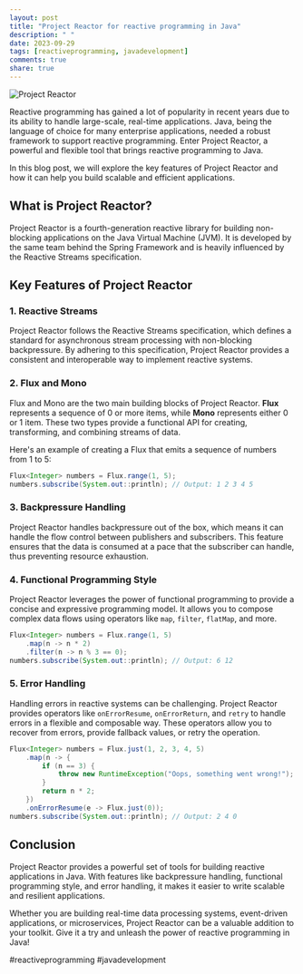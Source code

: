 ```yaml
---
layout: post
title: "Project Reactor for reactive programming in Java"
description: " "
date: 2023-09-29
tags: [reactiveprogramming, javadevelopment]
comments: true
share: true
---
```


![Project Reactor](https://cdn-images-1.medium.com/max/1200/1*kxoo6LoMvGGiZgvBiFONtQ.png)

Reactive programming has gained a lot of popularity in recent years due to its ability to handle large-scale, real-time applications. Java, being the language of choice for many enterprise applications, needed a robust framework to support reactive programming. Enter Project Reactor, a powerful and flexible tool that brings reactive programming to Java.

In this blog post, we will explore the key features of Project Reactor and how it can help you build scalable and efficient applications.

## What is Project Reactor?

Project Reactor is a fourth-generation reactive library for building non-blocking applications on the Java Virtual Machine (JVM). It is developed by the same team behind the Spring Framework and is heavily influenced by the Reactive Streams specification.

## Key Features of Project Reactor

### 1. Reactive Streams

Project Reactor follows the Reactive Streams specification, which defines a standard for asynchronous stream processing with non-blocking backpressure. By adhering to this specification, Project Reactor provides a consistent and interoperable way to implement reactive systems.

### 2. Flux and Mono

Flux and Mono are the two main building blocks of Project Reactor. **Flux** represents a sequence of 0 or more items, while **Mono** represents either 0 or 1 item. These two types provide a functional API for creating, transforming, and combining streams of data.

Here's an example of creating a Flux that emits a sequence of numbers from 1 to 5:

```java
Flux<Integer> numbers = Flux.range(1, 5);
numbers.subscribe(System.out::println); // Output: 1 2 3 4 5
```

### 3. Backpressure Handling

Project Reactor handles backpressure out of the box, which means it can handle the flow control between publishers and subscribers. This feature ensures that the data is consumed at a pace that the subscriber can handle, thus preventing resource exhaustion.

### 4. Functional Programming Style

Project Reactor leverages the power of functional programming to provide a concise and expressive programming model. It allows you to compose complex data flows using operators like `map`, `filter`, `flatMap`, and more.

```java
Flux<Integer> numbers = Flux.range(1, 5)
    .map(n -> n * 2)
    .filter(n -> n % 3 == 0);
numbers.subscribe(System.out::println); // Output: 6 12
```

### 5. Error Handling

Handling errors in reactive systems can be challenging. Project Reactor provides operators like `onErrorResume`, `onErrorReturn`, and `retry` to handle errors in a flexible and composable way. These operators allow you to recover from errors, provide fallback values, or retry the operation.

```java
Flux<Integer> numbers = Flux.just(1, 2, 3, 4, 5)
    .map(n -> {
        if (n == 3) {
            throw new RuntimeException("Oops, something went wrong!");
        }
        return n * 2;
    })
    .onErrorResume(e -> Flux.just(0));
numbers.subscribe(System.out::println); // Output: 2 4 0
```

## Conclusion

Project Reactor provides a powerful set of tools for building reactive applications in Java. With features like backpressure handling, functional programming style, and error handling, it makes it easier to write scalable and resilient applications.

Whether you are building real-time data processing systems, event-driven applications, or microservices, Project Reactor can be a valuable addition to your toolkit. Give it a try and unleash the power of reactive programming in Java!

#reactiveprogramming #javadevelopment